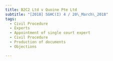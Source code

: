 ```yaml
---
title: B2C2 Ltd v Quoine Pte Ltd 
subtitle: "[2018] SGHC(I) 4 / 20\_March\_2018"
tags:
  - Civil Procedure
  - Experts
  - Appointment of single court expert
  - Civil Procedure
  - Production of documents
  - Objections

---
```


